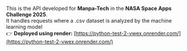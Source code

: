 This is the API developed for **Manpa-Tech** in the **NASA Space Apps Challenge 2025**.  
It handles requests where a .csv dataset is analyzed by the machine learning model  
👉 **Deployed using render:** [https://python-test-2-vwex.onrender.com/](https://python-test-2-vwex.onrender.com/)
